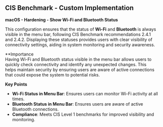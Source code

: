 ## CIS Benchmark - Custom Implementation

**macOS - Hardening - Show Wi-Fi and Bluetooth Status**
  
This configuration ensures that the status of **Wi-Fi** and **Bluetooth** is always visible in the menu bar, following CIS Benchmark recommendations 2.4.1 and 2.4.2. 
Displaying these statuses provides users with clear visibility of connectivity settings, aiding in system monitoring and security awareness.  

**Importance  
Having Wi-Fi and Bluetooth status visible in the menu bar allows users to quickly check connectivity and identify any unexpected changes. 
This helps maintain security by ensuring users are aware of active connections that could expose the system to potential risks.  

**Key Points** 
- **Wi-Fi Status in Menu Bar**: Ensures users can monitor Wi-Fi activity at all times.  
- **Bluetooth Status in Menu Bar**: Ensures users are aware of active Bluetooth connections.  
- **Compliance**: Meets CIS Level 1 benchmarks for improved visibility and monitoring.  




